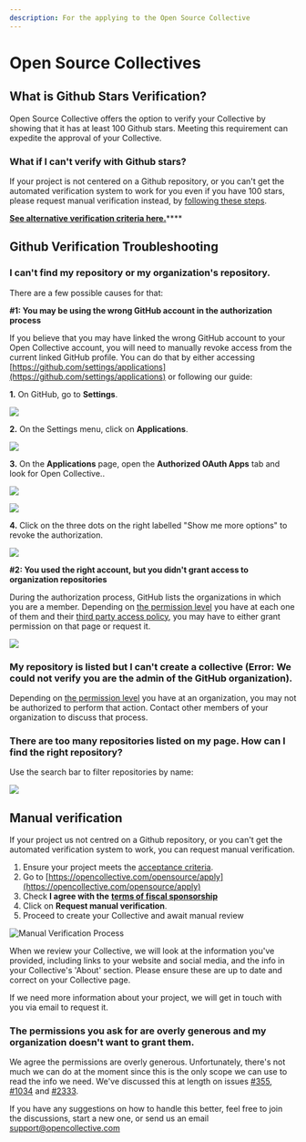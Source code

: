 ```yaml
---
description: For the applying to the Open Source Collective
---
```


# Open Source Collectives

## What is Github Stars Verification?

Open Source Collective offers the option to verify your Collective by showing that it has at least 100 Github stars. Meeting this requirement can expedite the approval of your Collective.

### What if I can't verify with Github stars?

If your project is not centered on a Github repository, or you can't get the automated verification system to work for you even if you have 100 stars, please request manual verification instead, by [following these steps](./#manual-verification).

[**See alternative verification criteria here.**](https://www.oscollective.org/#criteria)\*\*\*\*

## Github Verification Troubleshooting

### I can't find my repository or my organization's repository.

There are a few possible causes for that:

**\#1: You may be using the wrong GitHub account in the authorization process**

If you believe that you may have linked the wrong GitHub account to your Open Collective account, you will need to manually revoke access from the current linked GitHub profile. You can do that by either accessing [https://github.com/settings/applications](https://github.com/settings/applications) or following our guide:

**1.** On GitHub, go to **Settings**.

![](../../.gitbook/assets/fiscal-host_open-source-collective_github-dropdown-menu_2019-10-28.png)

**2.** On the Settings menu, click on **Applications**.

![](../../.gitbook/assets/fiscal-host_open-source-collective_github-settings-interface_2019-10-28.png)

**3.** On the **Applications** page, open the **Authorized OAuth Apps** tab and look for Open Collective..

![](../../.gitbook/assets/fiscal-host_open-source-collective_github-app-list_2019-10-28%20%281%29.png)

![](../../.gitbook/assets/fiscal-host_open-source-collective_github-list-oauth-apps_2019-10-28.png)

**4.** Click on the three dots on the right labelled "Show me more options" to revoke the authorization.

![](../../.gitbook/assets/fiscal-host_open-source-collective_github-list-oauth-revoke_2019-10-28.png)

**\#2: You used the right account, but you didn't grant access to organization repositories**

During the authorization process, GitHub lists the organizations in which you are a member. Depending on [the permission level](https://help.github.com/en/github/setting-up-and-managing-organizations-and-teams/permission-levels-for-an-organization) you have at each one of them and their [third party access policy](https://help.github.com/en/github/setting-up-and-managing-organizations-and-teams/enabling-oauth-app-access-restrictions-for-your-organization), you may have to either grant permission on that page or request it.

![](../../.gitbook/assets/fiscal-host_open-source-collective-github-authorize-open-collective_2019-10-28.png)

### My repository is listed but I can't create a collective \(Error: We could not verify you are the admin of the GitHub organization\).

Depending on [the permission level](https://help.github.com/en/github/setting-up-and-managing-organizations-and-teams/permission-levels-for-an-organization) you have at an organization, you may not be authorized to perform that action. Contact other members of your organization to discuss that process.

### There are too many repositories listed on my page. How can I find the right repository?

Use the search bar to filter repositories by name:

![](../../.gitbook/assets/fiscal-hosts_open-source-collective_search-bar-pick-a-repo_2019-10-28%20%282%29%20%282%29.gif)

## Manual verification

If your project us not centred on a Github repository, or you can't get the automated verification system to work, you can request manual verification.

1. Ensure your project meets the [acceptance criteria]().
2. Go to [https://opencollective.com/opensource/apply](https://opencollective.com/opensource/apply)
3. Check **I agree with the** [**terms of fiscal sponsorship**](https://docs.google.com/document/u/1/d/e/2PACX-1vQbiyK2Fe0jLdh4vb9BfHY4bJ1LCo4Qvy0jg9P29ZkiC8y_vKJ_1fNgIbV0p6UdvbcT8Ql1gVto8bf9/pub) 
4. Click on **Request manual verification**.
5. Proceed to create your Collective and await manual review

![Manual Verification Process](../../.gitbook/assets/collectives_opensourcecollectives_manual_2021-06-18.png)

When we review your Collective, we will look at the information you've provided, including links to your website and social media, and the info in your Collective's 'About' section. Please ensure these are up to date and correct on your Collective page.

If we need more information about your project, we will get in touch with you via email to request it.

### The permissions you ask for are overly generous and my organization doesn't want to grant them.

We agree the permissions are overly generous. Unfortunately, there's not much we can do at the moment since this is the only scope we can use to read the info we need. We've discussed this at length on issues [\#355](https://github.com/opencollective/opencollective/issues/355), [\#1034](https://github.com/opencollective/opencollective/issues/1034) and [\#2333](https://github.com/opencollective/opencollective/issues/2333).

If you have any suggestions on how to handle this better, feel free to join the discussions, start a new one, or send us an email [support@opencollective.com](Mailto:support@opencollective.com)

